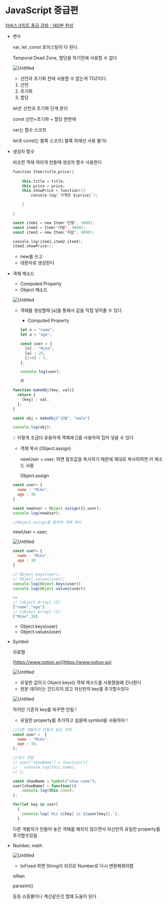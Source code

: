 # JavaScript 중급편

[자바스크립트 중급 강좌 : 140분 완성](https://www.youtube.com/watch?v=4_WLS9Lj6n4&t=56)

- 변수
    
    var, let ,const 호이스팅이 다 된다.
    
    Temporal Dead Zone, 할당을 하기전에 사용할 수 없다
    
    ![Untitled](JavaScript%20%E1%84%8C%E1%85%AE%E1%86%BC%E1%84%80%E1%85%B3%E1%86%B8%E1%84%91%E1%85%A7%E1%86%AB%20f0479bd6f24445428b11ef39f5d97f7a/Untitled.png)
    
    - 선언과 초기화 전에 사용할 수 없는게 TDZ이다.
    
    1. 선언
    2. 초기화
    3. 할당
    
    let은 선언과 초기화 단계 분리
    
    const 선언+초기화 + 할당 한번에
    
     var는 함수 스코프
    
    let과 const는 블록 스코프( 블록 외에선 사용 불가)
    
- 생성자 함수
    
    비슷한 객체 여러개 만들때 생성자 함수 사용한다
    
    ```kotlin
    function Item(title,price){
        
        this.title = title;
        this.price = price;
        this.showPrice = function(){
            console.log(`가격은 ${price}`);
    
        }
    
    }
    
    const item1 = new Item('인형', 3000);
    const item2 = Item('가방', 4000);
    const item3 = new Item('지갑', 9000);
    
    console.log(item1,item2,item3);
    item3.showPrice();
    ```
    
    - new를 쓰고
    - 대문자로 생성한다
    
- 객체 메소드
    - Computed Property
    - Object 메소드
    
    ![Untitled](JavaScript%20%E1%84%8C%E1%85%AE%E1%86%BC%E1%84%80%E1%85%B3%E1%86%B8%E1%84%91%E1%85%A7%E1%86%AB%20f0479bd6f24445428b11ef39f5d97f7a/Untitled%201.png)
    
    - 객체를 생성할때 [a]를 통해서 값을 직접 넣어줄 수 있다.
        - Computed Property
        
        ```jsx
        let n = "name";
        let a = "age";
        
        const user = {
          [n] : "Mike",
          [a] : 25,
          [1+4] : 5,
        };
        
        console.log(user);
        
        려
        ```
        
    
    ```jsx
    function makeObj(key, val){
      return {
        [key] : val,
      };
    }
    
    const obj = makeObj("성별", "male")
    
    console.log(obj);
    ```
    
    <aside>
    💡 이렇게 조금더 유용하게 객체에 []를 사용하여 집어 넣을 수 있다
    
    </aside>
    
    - 객체 복사 (Object.assign)
        
        newUser = user; 하면 참조값을 복사하기 때문에 제대로 복사하려면 이 메소드 사용
        
        Object.assign
        
    
    ```jsx
    const user= {
      name : "Mike",
      age : 30
    }
    
    const newUser = Object.assign({},user);
    console.log(newUser);
    
    //Object.assign을 통하여 객체 복사
    ```
    
    newUser = user;
    
    ![Untitled](JavaScript%20%E1%84%8C%E1%85%AE%E1%86%BC%E1%84%80%E1%85%B3%E1%86%B8%E1%84%91%E1%85%A7%E1%86%AB%20f0479bd6f24445428b11ef39f5d97f7a/Untitled%202.png)
    
    ```jsx
    const user= {
      name : "Mike",
      age : 30
    }
    
    // Object.keys(user); 
    // Object.values(user);
    console.log(Object.keys(user))
    console.log(Object.values(user))
    
    >>
    // [object Array] (2)
    ["name","age"]
    // [object Array] (2)
    ["Mike",30]
    ```
    
    - Object.keys(user)
    - Object.values(user)
    
- Symbol
    
    자료형
    
    [https://www.notion.so](https://www.notion.so)
    
    ![Untitled](JavaScript%20%E1%84%8C%E1%85%AE%E1%86%BC%E1%84%80%E1%85%B3%E1%86%B8%E1%84%91%E1%85%A7%E1%86%AB%20f0479bd6f24445428b11ef39f5d97f7a/Untitled%203.png)
    
    - 유일한 값이고 Object.keys() 객체 메소드를 사용했을떄 건너뛴다
    - 원본 데이터는 건드리지 않고 자신만의 key를 추가할수있다
    
    ![Untitled](JavaScript%20%E1%84%8C%E1%85%AE%E1%86%BC%E1%84%80%E1%85%B3%E1%86%B8%E1%84%91%E1%85%A7%E1%86%AB%20f0479bd6f24445428b11ef39f5d97f7a/Untitled%204.png)
    
    하지만 기존의 key를 바꾸면 안됨 !
    
    - 유일한 property를 추가하고 싶을때 symbol을 사용하자 !
    
    ```jsx
    //다른 개발자가 만들어 놓은 객체
    const user =  {
      name : "Mike",
      age : 30,
    };
    
    //내가 작업
    // user["showName"] = function(){
    //   console.log(this.name);
    // };
    
    const showName = Symbol("show name");
    user[showName] = function(){
        console.log(this.name);
    };
    
    for(let key in user)
      {
        console.log(`His ${key} is ${user[key]}.`);
      }
    ```
    
    다른 개발자가 만들어 놓은 객체를 해치지 않으면서 자신만의 유일한 property를 추가할수있음
    
- Number, math
    
    ![Untitled](JavaScript%20%E1%84%8C%E1%85%AE%E1%86%BC%E1%84%80%E1%85%B3%E1%86%B8%E1%84%91%E1%85%A7%E1%86%AB%20f0479bd6f24445428b11ef39f5d97f7a/Untitled%205.png)
    
    - toFixed 하면 String이 되므로 Number로 다시 변환해줘야함
    
    isNan
    
    parseInt()
    
    등등 쇼핑몰이나 계산같은것 할떄 도움이 된다